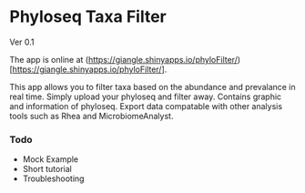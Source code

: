 # Phyloseq Taxa Filter
Ver 0.1

The app is online at (https://giangle.shinyapps.io/phyloFilter/)[https://giangle.shinyapps.io/phyloFilter/].

This app allows you to filter taxa based on the abundance and prevalance in real time.
Simply upload your phyloseq and filter away.
Contains graphic and information of phyloseq.
Export data compatable with other analysis tools such as Rhea and MicrobiomeAnalyst.


### Todo
- Mock Example
- Short tutorial
- Troubleshooting

